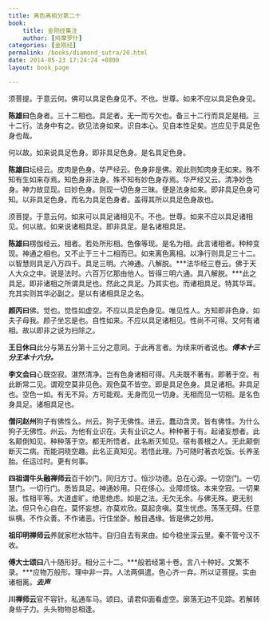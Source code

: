 ```yaml
---
title: 离色离相分第二十
book:
    title: 金刚经集注
    author: [鸠摩罗什]
categories: [金刚经]
permalink: /books/diamond_sutra/20.html
date: 2014-05-23 17:24:24 +0800
layout: book_page

---
```


须菩提。于意云何。佛可以具足色身见不。不也。世尊。如来不应以具足色身见。

**陈雄曰**色身者。三十二相也。具足者。无一而亏欠也。备三十二行而具足是相。三十二行。法身中有之。欲见法身如来。识自本心。见自本性足矣。岂应见于具足色身也哉。

何以故。如来说具足色身。即非具足色身。是名具足色身。

**陈雄曰**坛经云。皮肉是色身。华严经云。色身非是佛。观此则知肉身无如来。殊不知有生如来存焉。知色身非法身。殊不知有妙色身存焉。华严经又云。清净妙色身。神力故显现。曰妙色身。则现一切色身三昧。便是法身如来。即非具足色身可知。以非具足色身。而名为具足色身者。盖得其所以具足色身故也。

须菩提。于意云何。如来可以具足诸相见不。不也。世尊。如来不应以具足诸相见。何以故。如来说诸相具足。即非具足。是名诸相具足。

**陈雄曰**楞伽经云。相者。若处所形相。色像等现。是名为相。此言诸相者。种种变现。神通之相也。又不止于三十二相而已。如来离色离相。以净行则具足三十二。以智慧则具足八万四千。具足三明。六神通。八解脱。***法华经三卷云。佛于天人大众之中。说是法时。六百万亿那由他人。皆得三明六通。具八解脱。***此之具足。即非诸相之所谓具足也。然此之具足。乃其实也。而诸相具足。特其华耳。充其实则其华必副之。是以有诸相具足之名。

**颜丙曰**佛。觉也。觉性如虚空。不应以具足色身见。唯见性人。方知即非色身。如夫子母我。颜子坐忘是也。自性如来。不应以具足诸相见。性尚不可得。又何有诸相。故以即非之说为扫除之。

**王日休曰**此分与第五分第十三分之意同。于此再言者。为续来听者说也。***傅本十三分王本十六分。***

**李文会曰**心既空寂。湛然清净。岂有色身诸相可得。凡夫既不著有。即著于空。有此断常二见。谓观空莫非见色。观色莫不皆空。即是具足色身。具足诸相。非具足也。空色一如。有无不异。方可能观。无身而见一切身。无相而见一切相。是名色身具足。诸相具足也。

**僧问赵州**狗子有佛性么。州云。狗子无佛性。进云。蠢动含灵。皆有佛性。为什么狗子无佛性。州云。为他有业识在。夫有业识之人。种种著于有。起诸妄想者。此名颠倒知见。种种落于空。都无所悟者。此名断灭知见。宿有善根之人。无此颠倒断灭二病。而能洞晓空趣。此名正真知见。若悟此理。乃可随时著衣吃饭。长养圣胎。任运过时。更有何事。

**四祖谓牛头融禅师云**百千妙门。同归方寸。恒沙功德。总在心源。一切空门。一切慧门。一切行门。悉皆具足。神通妙用。只在侈心。业障烦恼。本来空寂。一切果报。性相平等。大道虚旷。绝思绝虑。如是之法。无欠无余。与佛无殊。更无别法。但只令心自在。莫怀妄想。亦莫欢欣。莫起贪嗔。莫生忧虑。荡荡无碍。任意纵横。不作众善。不作诸恶。行住坐卧。触目遇缘。皆是佛之妙用。

**祖印明禅师云**养就家栏水牯牛。自归自去有来由。如今稳坐深云里。秦不管兮汉不收。

**傅大士颂曰**八十随形好。相分三十二。***般若经第十卷。言八十种好。文繁不录。***应物万般形。理中非一异。人法两俱遣。色心齐一弃。所以证菩提。实由诸相离。***去声***

**川禅师云**官不容针。私通车马。颂曰。请君仰面看虚空。廓落无边不见踪。若解转身些子力。头头物物总相逢。 
